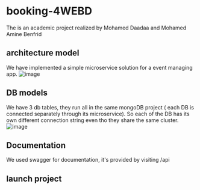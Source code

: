 # booking-4WEBD
The is an academic project realized by Mohamed Daadaa and Mohamed Amine Benfrid

## architecture model
We have implemented a simple microservice solution for a event managing app.
![image](https://github.com/mimid1511/microservice-spinfo/assets/77280622/d6c96f5c-42c5-44bb-b8ae-1bc83d6ce27a)


## DB models
We have 3 db tables, they run all in the same mongoDB project ( each DB is connected separately through its microservice). So each of the DB has its own different connection string even tho they share the same cluster.
![image](https://github.com/mimid1511/microservice-spinfo/assets/77280622/cd764bbd-d783-4465-8c9b-12ce5f702ef1)


## Documentation
We used swagger for documentation, it's provided by visiting <url-microservice>/api

## launch project

